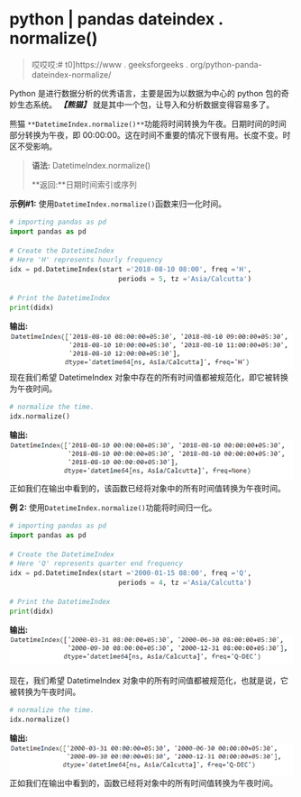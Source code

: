 # python | pandas dateindex . normalize()

> 哎哎哎:# t0]https://www . geeksforgeeks . org/python-panda-dateindex-normalize/

Python 是进行数据分析的优秀语言，主要是因为以数据为中心的 python 包的奇妙生态系统。 ***【熊猫】*** 就是其中一个包，让导入和分析数据变得容易多了。

熊猫 `**DatetimeIndex.normalize()**`功能将时间转换为午夜。日期时间的时间部分转换为午夜，即 00:00:00。这在时间不重要的情况下很有用。长度不变。时区不受影响。

> **语法:** DatetimeIndex.normalize()
> 
> **返回:**日期时间索引或序列

**示例#1:** 使用`DatetimeIndex.normalize()`函数来归一化时间。

```py
# importing pandas as pd
import pandas as pd

# Create the DatetimeIndex
# Here 'H' represents hourly frequency 
idx = pd.DatetimeIndex(start ='2018-08-10 08:00', freq ='H', 
                           periods = 5, tz ='Asia/Calcutta')

# Print the DatetimeIndex
print(didx)
```

**输出:**
![](img/292c6860e7a16769bbc54ecce0f5ed65.png)
现在我们希望 DatetimeIndex 对象中存在的所有时间值都被规范化，即它被转换为午夜时间。

```py
# normalize the time.
idx.normalize()
```

**输出:**
![](img/6d573f9158029ed5c8c3c107c921ebaa.png)
正如我们在输出中看到的，该函数已经将对象中的所有时间值转换为午夜时间。

**例 2:** 使用`DatetimeIndex.normalize()`功能将时间归一化。

```py
# importing pandas as pd
import pandas as pd

# Create the DatetimeIndex
# Here 'Q' represents quarter end frequency 
idx = pd.DatetimeIndex(start ='2000-01-15 08:00', freq ='Q', 
                           periods = 4, tz ='Asia/Calcutta')

# Print the DatetimeIndex
print(didx)
```

**输出:**
![](img/0210b5c00a672e8a543ec765cf51311b.png)

现在，我们希望 DatetimeIndex 对象中的所有时间值都被规范化，也就是说，它被转换为午夜时间。

```py
# normalize the time.
idx.normalize()
```

**输出:**
![](img/c9ed1d7bba15deea11944953a5d5b93f.png)
正如我们在输出中看到的，函数已经将对象中的所有时间值转换为午夜时间。